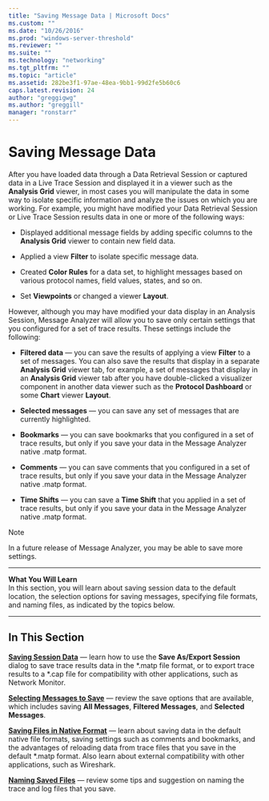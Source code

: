 ```yaml
---
title: "Saving Message Data | Microsoft Docs"
ms.custom: ""
ms.date: "10/26/2016"
ms.prod: "windows-server-threshold"
ms.reviewer: ""
ms.suite: ""
ms.technology: "networking"
ms.tgt_pltfrm: ""
ms.topic: "article"
ms.assetid: 282be3f1-97ae-48ea-9bb1-99d2fe5b60c6
caps.latest.revision: 24
author: "greggigwg"
ms.author: "greggill"
manager: "ronstarr"
---
```


# Saving Message Data

After you have loaded data through a Data Retrieval Session or captured data in a Live Trace Session and displayed it in a viewer such as the **Analysis Grid** viewer, in most cases you will manipulate the data in some way to isolate specific information and analyze the issues on which you are working. For example, you might have modified your Data Retrieval Session or Live Trace Session results data in one or more of the following ways:  
  
-   Displayed additional message fields by adding specific columns to the **Analysis Grid** viewer to contain new field data.  
  
-   Applied a view **Filter** to isolate specific message data.  
  
-   Created **Color Rules** for a data set, to highlight messages based on various protocol names, field values, states, and so on.  
  
-   Set **Viewpoints** or changed a viewer **Layout**.  
  
However, although you may have modified your data display in an Analysis Session, Message Analyzer will allow you to save only certain settings that you configured for a set of trace results. These settings include the following:  
  
-   **Filtered data** — you can save the results of applying a view **Filter** to a set of messages. You can also save the results that display in a separate **Analysis Grid** viewer tab, for example, a set of messages that display in an **Analysis Grid** viewer tab after you have double-clicked a visualizer component in another data viewer such as the **Protocol Dashboard** or some **Chart** viewer **Layout**.  
  
-   **Selected messages** — you can save any set of messages that are currently highlighted.  
  
-   **Bookmarks** — you can save bookmarks that you configured in a set of trace results, but only if you save your data in the Message Analyzer native .matp format.  
  
-   **Comments** — you can save comments that you configured in a set of trace results, but only if you save your data in the Message Analyzer native .matp format.  
  
-   **Time Shifts** — you can save a **Time Shift** that you applied in a set of trace results, but only if you save your data in the Message Analyzer native .matp format.  
  
> [!NOTE]
>  In a future release of Message Analyzer, you may be able to save more settings.  
  
---  
  
 **What You Will Learn**   
In this section, you will learn about saving session data to the default location, the selection options for saving messages, specifying file formats, and naming files, as indicated by the topics below.   

---  
  
## In This Section  

 **[Saving Session Data](saving-session-data.md)**  — learn how to use the **Save As/Export Session** dialog to save trace results data in the *.matp file format, or to export trace results to a \*.cap file for compatibility with other applications, such as Network Monitor.  
  
 **[Selecting Messages to Save](selecting-messages-to-save.md)**  — review the save options that are available, which includes saving **All Messages**, **Filtered Messages**, and **Selected Messages**.  
  
 **[Saving Files in Native Format](saving-files-in-native-format.md)**  — learn about saving data in the default native file formats, saving settings such as comments and bookmarks, and the advantages of reloading data from trace files that you save in the default *.matp format. Also learn about external compatibility with other applications, such as Wireshark.  
  
 **[Naming Saved Files](naming-saved-files.md)**  — review some tips and suggestion on naming the trace and log files that you save.